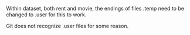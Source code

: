 Within dataset, both rent and movie, the endings of files .temp need to be changed to .user for this to work.

Git does not recognize .user files for some reason.